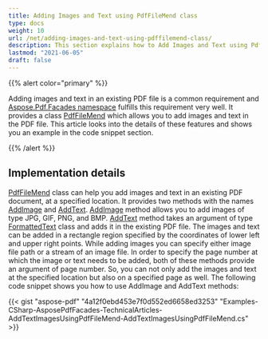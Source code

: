 ```yaml
---
title: Adding Images and Text using PdfFileMend class
type: docs
weight: 10
url: /net/adding-images-and-text-using-pdffilemend-class/
description: This section explains how to Add Images and Text using PdfFileMend class.
lastmod: "2021-06-05"
draft: false
---
```


{{% alert color="primary" %}}

Adding images and text in an existing PDF file is a common requirement and [Aspose.Pdf.Facades namespace](https://apireference.aspose.com/pdf/net/aspose.pdf.facades) fulfills this requirement very well. It provides a class [PdfFileMend](http://www.aspose.com/api/net/pdf/aspose.pdf.facades/pdffilemend) which allows you to add images and text in the PDF file. This article looks into the details of these features and shows you an example in the code snippet section.

{{% /alert %}}

## Implementation details

[PdfFileMend](http://www.aspose.com/api/net/pdf/aspose.pdf.facades/pdffilemend) class can help you add images and text in an existing PDF document, at a specified location. It provides two methods with the names [AddImage](http://www.aspose.com/api/net/pdf/aspose.pdf.facades/pdffilemend/methods/addimage/index) and [AddText](http://www.aspose.com/api/net/pdf/aspose.pdf.facades/pdffilemend/methods/addtext/index). [AddImage](http://www.aspose.com/api/net/pdf/aspose.pdf.facades/pdffilemend/methods/addimage/index) method allows you to add images of type JPG, GIF, PNG, and BMP. [AddText](http://www.aspose.com/api/net/pdf/aspose.pdf.facades/pdffilemend/methods/addtext/index) method takes an argument of type [FormattedText](http://www.aspose.com/api/net/pdf/aspose.pdf.facades/formattedtext) class and adds it in the existing PDF file. The images and text can be added in a rectangle region specified by the coordinates of lower left and upper right points. While adding images you can specify either image file path or a stream of an image file. In order to specify the page number at which the image or text needs to be added, both of these methods provide an argument of page number. So, you can not only add the images and text at the specified location but also on a specified page as well. The following code snippet shows you how to use AddImage and AddText methods:



{{< gist "aspose-pdf" "4a12f0ebd453e7f0d552ed6658ed3253" "Examples-CSharp-AsposePdfFacades-TechnicalArticles-AddTextImagesUsingPdfFileMend-AddTextImagesUsingPdfFileMend.cs" >}}
